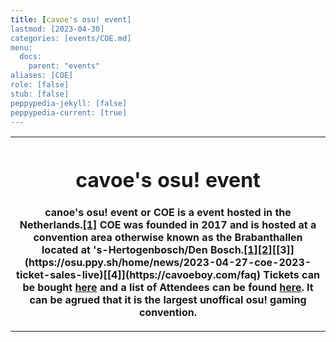 ```yaml
---
title: [cavoe's osu! event]
lastmod: [2023-04-30]
categories: [events/COE.md]
menu:
  docs:
    parent: "events"
aliases: [COE]
role: [false]
stub: [false]
peppypedia-jekyll: [false]
peppypedia-current: [true]
---
```

<table>
<tbody><tr>
<th>

# cavoe's osu! event
canoe's osu! event or COE is a event hosted in the Netherlands.[[1]](https://osu.ppy.sh/home/news/2023-04-27-coe-2023-ticket-sales-live) COE was founded in 2017 and is hosted at a convention area otherwise known as the Brabanthallen located at 's-Hertogenbosch/Den Bosch.[[1]](https://en.wikipedia.org/wiki/Brabanthallen)[[2]](https://en.wikipedia.org/wiki/Osu!)[[3]](https://osu.ppy.sh/home/news/2023-04-27-coe-2023-ticket-sales-live)[[4]](https://cavoeboy.com/faq) Tickets can be bought [here](https://cavoeboy.com/tickets/ticket-type) and a list of Attendees can be found [here](https://cavoeboy.com/attendees). It can be agrued that it is the largest unoffical osu! gaming convention.
